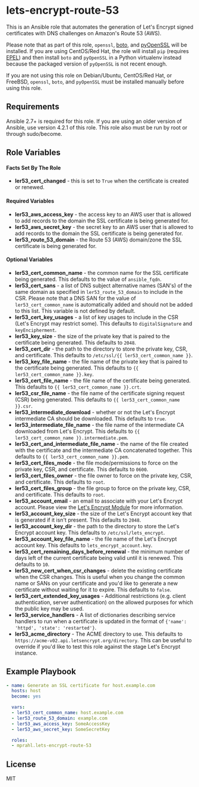 # lets-encrypt-route-53

This is an Ansible role that automates the generation of Let's Encrypt signed certificates with DNS challenges on
Amazon's Route 53 (AWS).

Please note that as part of this role, `openssl`, [boto](https://github.com/boto/boto), and
[pyOpenSSL](https://github.com/pyca/pyopenssl) will be installed. If you are using CentOS/Red Hat, the role will
install `pip` (requires [EPEL](https://fedoraproject.org/wiki/EPEL)) and then install `boto` and `pyOpenSSL` in a
Python virtualenv instead because the packaged version of `pyOpenSSL` is not recent enough.

If you are not using this role on Debian/Ubuntu, CentOS/Red Hat,
or FreeBSD, `openssl`, `boto`, and `pyOpenSSL` must be installed manually before using this role.

## Requirements

Ansible 2.7+ is required for this role. If you are using an older version of
Ansible, use version 4.2.1 of this role. This role also must be run by root or
through sudo/become.

## Role Variables

#### Facts Set By The Role
* **ler53_cert_changed** - this is set to `True` when the certificate is created or renewed.

#### Required Variables
* **ler53_aws_access_key** - the access key to an AWS user that is allowed to add records to the domain the SSL certificate is being generated for.
* **ler53_aws_secret_key** - the secret key to an AWS user that is allowed to add records to the domain the SSL certificate is being generated for.
* **ler53_route_53_domain** - the Route 53 (AWS) domain/zone the SSL certificate is being generated for.

#### Optional Variables
* **ler53_cert_common_name** - the common name for the SSL certificate being generated. This defaults to the value of `ansible_fqdn`.
* **ler53_cert_sans** - a list of DNS subject alternative names (SAN's) of the same domain as specified in `ler53_route_53_domain` to include in the CSR.
Please note that a DNS SAN for the value of `ler53_cert_common_name` is automatically added and should not be added to this list. This variable is not defined by default.
* **ler53_cert_key_usages** - a list of key usages to include in the CSR (Let's Encrypt may restrict some). This defaults to `digitalSignature` and `keyEncipherment`.
* **ler53_key_size** - the size of the private key that is paired to the certificate being generated. This defaults to `2048`.
* **ler53_cert_dir** - the path to the directory to store the private key, CSR, and certificate. This defaults to `/etc/ssl/{{ ler53_cert_common_name }}`.
* **ler53_key_file_name** - the file name of the private key that is paired to the certificate being generated. This defaults to `{{ ler53_cert_common_name }}.key`.
* **ler53_cert_file_name** - the file name of the certificate being generated. This defaults to `{{ ler53_cert_common_name }}.crt`.
* **ler53_csr_file_name** - the file name of the certificate signing request (CSR) being generated. This defaults to `{{ ler53_cert_common_name }}.csr`.
* **ler53_intermediate_download** - whether or not the Let's Encrypt intermediate CA should be downloaded. This defaults to `true`.
* **ler53_intermediate_file_name** - the file name of the intermediate CA downloaded from Let's Encrypt. This defaults to `{{ ler53_cert_common_name }}.intermediate.pem`.
* **ler53_cert_and_intermediate_file_name** - the name of the file created with the certificate and the intermediate CA concatenated together. This defaults to `{{ ler53_cert_common_name }}.pem`.
* **ler53_cert_files_mode** - the file mode/permissions to force on the private key, CSR, and certificate. This defaults to `0600`.
* **ler53_cert_files_owner** - the file owner to force on the private key, CSR, and certificate. This defaults to `root`.
* **ler53_cert_files_group** - the file group to force on the private key, CSR, and certificate. This defaults to `root`.
* **ler53_account_email** - an email to associate with your Let's Encrypt account.
Please view the [Let's Encrypt Module](https://docs.ansible.com/ansible/letsencrypt_module.html#requirements-on-host-that-executes-module) for more information.
* **ler53_account_key_size** - the size of the Let's Encrypt account key that is generated if it isn't present. This defaults to `2048`.
* **ler53_account_key_dir** - the path to the directory to store the Let's Encrypt account key. This defaults to `/etc/ssl/lets_encrypt`.
* **ler53_account_key_file_name** - the file name of the Let's Encrypt account key. This defaults to `lets_encrypt_account.key`.
* **ler53_cert_remaining_days_before_renewal** - the minimum number of days left of the current certificate being valid until it is renewed. This defaults to `10`.
* **ler53_new_cert_when_csr_changes** - delete the existing certificate when the CSR changes. This is useful
when you change the common name or SANs on your certificate and you'd like to generate a new certificate
without waiting for it to expire. This defaults to `false`.
* **ler53_cert_extended_key_usages** - Additional restrictions (e.g. client authentication, server authentication) on the allowed purposes for which the public key may be used.
* **ler53_service_handlers** - A list of dictionaries describing service handlers to run when a certificate is updated in the format of `{'name': 'httpd', 'state': 'restarted'}`.
* **ler53_acme_directory** - The ACME directory to use. This defaults to `https://acme-v02.api.letsencrypt.org/directory`. This can be useful to override if you'd like to test this role against the stage Let's Encrypt instance.
  
## Example Playbook

```yaml
- name: Generate an SSL certificate for host.example.com
  hosts: host
  become: yes

  vars:
  - ler53_cert_common_name: host.example.com
  - ler53_route_53_domain: example.com
  - ler53_aws_access_key: SomeAccessKey
  - ler53_aws_secret_key: SomeSecretKey

  roles:
  - mprahl.lets-encrypt-route-53
```

## License

MIT
